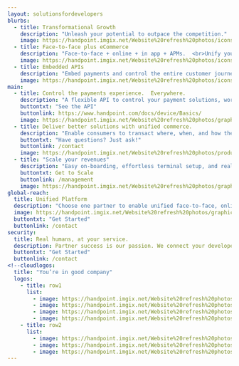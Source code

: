 ```yaml
---
layout: solutionsfordevelopers
blurbs: 
  - title: Transformational Growth
    description: "Unleash your potential to outpace the competition."
    image: https://handpoint.imgix.net/Website%20refresh%20photos/icons/ico17.svg
  - title: Face-to-face plus eCommerce
    description: "Face-to-face + online + in app + APMs.  <br>Unify your payments and monetize them all."
    image: https://handpoint.imgix.net/Website%20refresh%20photos/icons/ico16.svg
  - title: Embedded APIs
    description: "Embed payments and control the entire customer journey."
    image: https://handpoint.imgix.net/Website%20refresh%20photos/icons/ico15.svg
main: 
  - title: Control the payments experience.  Everywhere.
    description: "A flexible API to control your payment solutions, workflows, and brand.  Monetize them all. <b>Online.  Offline.  Mobile. </b>"
    buttontxt: "See the API"
    buttonlink: https://www.handpoint.com/docs/device/Basics/
    image: https://handpoint.imgix.net/Website%20refresh%20photos/graphics/Easy_Integration_2022h.png
  - title: Deliver better solutions with unified commerce.
    description: "Enable consumers to transact where, when, and how they want.  Embed it all from a single platform.  Combine unified customer insights with real-time applicability to power your growth. <b>Get your customers transacting more on your platform.</b>"
    buttontxt: "Have questions? Just ask!"
    buttonlink: /contact
    image: https://handpoint.imgix.net/Website%20refresh%20photos/product-images/smartpos_3ways.png
  - title: "Scale your revenues"
    description: "Easy on-boarding, effortless terminal setup, and real-time data APIs. <b>Offer the customer experience your customers deserve, at any scale.</b>"
    buttontxt: Get to Scale
    buttonlink: /management
    image: https://handpoint.imgix.net/Website%20refresh%20photos/graphics/TMS_Portal.png
global-reach: 
  title: Unified Platform
  description: "Choose one partner to enable unified face-to-face, online, in-app, MOTO, APMs, and tokens on 3 continents, multiple terminal lines, from any platform."
  image: https://handpoint.imgix.net/Website%20refresh%20photos/graphics/Scalable_architecture_2022.png
  buttontxt: "Get Started"
  buttonlink: /contact
security:
  title: Real humans, at your service.
  description: Partner success is our passion. We connect your developers directly with the people who built the platform.  We connect your sales people with our international experts.  We have real humans ready to help you with troubleshooting, technical questions, or new features. Slack or email to speak to someone right away.
  buttontxt: "Get Started"
  buttonlink: /contact
<!--cloudlogos: 
  title: "You’re in good company"
  logos: 
    - title: row1
      list: 
        - image: https://handpoint.imgix.net/Website%20refresh%20photos/Logos/pepperkorn-logo.jpg
        - image: https://handpoint.imgix.net/Website%20refresh%20photos/Logos/lsRetail_logo.png
        - image: https://handpoint.imgix.net/Website%20refresh%20photos/Logos/salesvu_logo.png
        - image: https://handpoint.imgix.net/Website%20refresh%20photos/Logos/salontracker_logo.png
    - title: row2
      list:
        - image: https://handpoint.imgix.net/Website%20refresh%20photos/Logos/ivend_logo.png
        - image: https://handpoint.imgix.net/Website%20refresh%20photos/Logos/emobilepos.png
        - image: https://handpoint.imgix.net/Website%20refresh%20photos/Logos/Appos.png 
---
```

